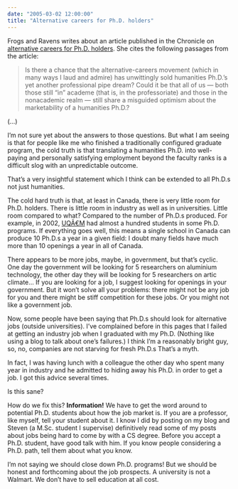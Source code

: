 ```yaml
---
date: "2005-03-02 12:00:00"
title: "Alternative careers for Ph.D. holders"
---
```




Frogs and Ravens writes about an article published in the Chronicle on [alternative careers for Ph.D. holders](http://palimpsest.typepad.com/frogsandravens/). She cites the following passages from the article:

>Is there a chance that the alternative-careers movement (which in many ways I laud and admire) has unwittingly sold humanities Ph.D.&rsquo;s yet another professional pipe dream? Could it be that all of us &#8212; both those still &ldquo;in&rdquo; academe (that is, in the professoriate) and those in the nonacademic realm &#8212; still share a misguided optimism about the marketability of a humanities Ph.D.?

(&hellip;)

I&rsquo;m not sure yet about the answers to those questions. But what I am seeing is that for people like me who finished a traditionally configured graduate program, the cold truth is that translating a humanities Ph.D. into well-paying and personally satisfying employment beyond the faculty ranks is a difficult slog with an unpredictable outcome.


That&rsquo;s a very insightful statement which I think can be extended to all Ph.D.s not just humanities.

The cold hard truth is that, at least in Canada, there is very little room for Ph.D. holders. There is little room in industry as well as in universities. Little room compared to what? Compared to the number of Ph.D.s produced. For example, in 2002, [UQÃ€M](http://www.uqam.ca) had almost a hundred students in some Ph.D. programs. If everything goes well, this means a single school in Canada can produce 10 Ph.D.s a year in a given field: I doubt many fields have much more than 10 openings a year in all of Canada.

There appears to be more jobs, maybe, in government, but that&rsquo;s cyclic. One day the government will be looking for 5 researchers on aluminium technology, the other day they will be looking for 5 researchers on artic climate&hellip; If you are looking for a job, I suggest looking for openings in your government. But it won&rsquo;t solve all your problems: there might not be any job for you and there might be stiff competition for these jobs. Or you might not like a government job.

Now, some people have been saying that Ph.D.s should look for alternative jobs (outside universities). I&rsquo;ve complained before in this pages that I failed at getting an industry job when I graduated with my Ph.D. (Nothing like using a blog to talk about one&rsquo;s failures.) I think I&rsquo;m a reasonably bright guy, so, no, companies are not starving for fresh Ph.D.s That&rsquo;s a myth.

In fact, I was having lunch with a colleague the other day who spent many year in industry and he admitted to hiding away his Ph.D. in order to get a job. I got this advice several times.

Is this sane?

How do we fix this? __Information!__ We have to get the word around to potential Ph.D. students about how the job market is. If you are a professor, like myself, tell your student about it. I know I did by posting on my blog and Steven (a M.Sc. student I supervise) definitively read some of my posts about jobs being hard to come by with a CS degree. Before you accept a Ph.D. student, have good talk with him. If you know people considering a Ph.D. path, tell them about what you know.

I&rsquo;m not saying we should close down Ph.D. programs! But we should be honest and forthcoming about the job prospects. A university is not a Walmart. We don&rsquo;t have to sell education at all cost.

